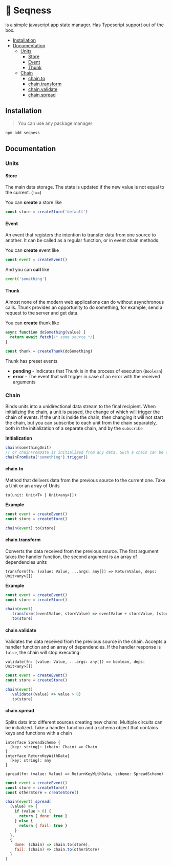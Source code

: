 # 🔗 Seqness

is a simple javascript app state manager. Has Typescript support out of the box.

- [Installation](#installation)
- [Documentation](#documentation)
  - [Units](#units)
    - [Store](#store)
    - [Event](#event)
    - [Thunk](#thunk)
  - [Chain](#chain)
    - [chain.to](#chainto)
    - [chain.transform](#chaintransform)
    - [chain.validate](#chainvalidate)
    - [chain.spread](#chainspread)

## Installation

> You can use any package manager

```bash
npm add seqness
```

## Documentation

### Units

#### Store

The main data storage. The state is updated if the new value is not equal to the current. (`!==`)

You can **create** a store like

```javascript
const store = createStore('default')
```

#### Event

An event that registers the intention to transfer data from one source to another. It can be called as a regular function, or in event chain methods.

You can **create** event like

```javascript
const event = createEvent()
```

And you can **call** like

```javascript
event('somathing')
```

#### Thunk

Almost none of the modern web applications can do without asynchronous calls. Thunk provides an opportunity to do something, for example, send a request to the server and get data.

You can **create** thunk like

```javascript
async function doSomething(value) {
  return await fetch(/* some source */)
}

const thunk = createThunk(doSomething)
```

Thunk has preset events

- **pending** - Indicates that Thunk is in the process of execution (`Boolean`)
- **error** - The event that will trigger in case of an error with the received arguments

### Chain

Binds units into a unidirectional data stream to the final recipient. When initializing the chain, a unit is passed, the change of which will trigger the chain of events. If the unit is inside the chain, then changing it will not start the chain, but you can subscribe to each unit from the chain separately, both in the initialization of a separate chain, and by the `subscribe`

**Initialization**

```javascript
chain(somethingUnit)
// or chainFromData is initialized from any data. Such a chain can be started by calling the trigger
chainFromData('something').trigger()
```

#### chain.to

Method that delivers data from the previous source to the current one. Take a Unit or an array of Units

```
to(unit: Unit<T> | Unit<any>[])
```

**Example**

```javascript
const event = createEvent()
const store = createStore()

chain(event).to(store)
```

#### chain.transform

Converts the data received from the previous source. The first argument takes the handler function, the second argument is an array of dependencies units

```
transform(fn: (value: Value, ...args: any[]) => ReturnValue, deps: Unit<any>[])
```

**Example**

```javascript
const event = createEvent()
const store = createStore()

chain(event)
  .transform((eventValue, storeValue) => eventValue + storeValue, [storeValue])
  .to(store)
```

#### chain.validate

Validates the data received from the previous source in the chain. Accepts a handler function and an array of dependencies. If the handler response is `false`, the chain will stop executing.

```
validate(fn: (value: Value, ...args: any[]) => boolean, deps: Unit<any>[])
```

```javascript
const event = createEvent()
const store = createStore()

chain(event)
  .validate((value) => value > 0)
  .to(store)
```

#### chain.spread

Splits data into different sources creating new chains. Multiple circuits can be initialized. Take a handler function and a schema object that contains keys and functions with a chain

```
interface SpreadScheme {
  [key: string]: (chain: Chain) => Chain
}
interface ReturnKeyWithData{
  [key: string]: any
}

spread(fn: (value: Value) => ReturnKeyWithData, scheme: SpreadScheme)
```

```javascript
const event = createEvent()
const store = createStore()
const otherStore = createStore()

chain(event).spread(
  (value) => {
    if (value > 0) {
      return { done: true }
    } else {
      return { fail: true }
    }
  },
  {
    done: (chain) => chain.to(store),
    fail: (chain) => chain.to(otherStore)
  }
)
```
